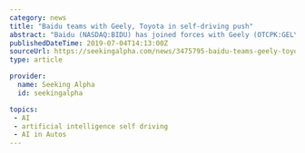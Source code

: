 ```yaml
---
category: news
title: "Baidu teams with Geely, Toyota in self-driving push"
abstract: "Baidu (NASDAQ:BIDU) has joined forces with Geely (OTCPK:GELYY) and Toyota (NYSE:TM) to cooperate on areas related to artificial intelligence amid a push for self-driving cars. China's top search ..."
publishedDateTime: 2019-07-04T14:13:00Z
sourceUrl: https://seekingalpha.com/news/3475795-baidu-teams-geely-toyota-self-driving-push
type: article

provider:
  name: Seeking Alpha
  id: seekingalpha

topics:
 - AI
 - artificial intelligence self driving
 - AI in Autos
---
```

